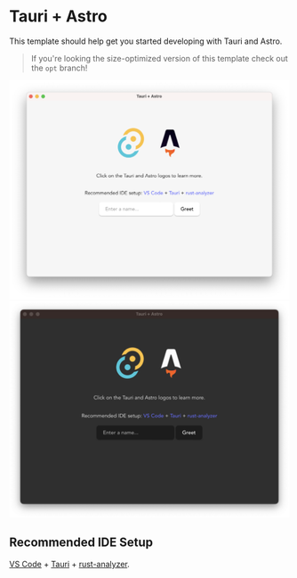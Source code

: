 # Tauri + Astro

This template should help get you started developing with Tauri and Astro.

> If you're looking the size-optimized version of this template check out the `opt` branch!

![App Screenshot](./Screenshot-light.png#gh-light-mode-only)
![App Screenshot](./Screenshot-dark.png#gh-dark-mode-only)

## Recommended IDE Setup

[VS Code](https://code.visualstudio.com/) + [Tauri](https://marketplace.visualstudio.com/items?itemName=tauri-apps.tauri-vscode) + [rust-analyzer](https://marketplace.visualstudio.com/items?itemName=rust-lang.rust-analyzer).
